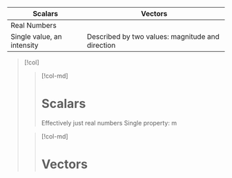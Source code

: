 | Scalars                    | Vectors                                          |
| -------------------------- | ------------------------------------------------ |
| Real Numbers               |                                                  |
| Single value, an intensity | Described by two values: magnitude and direction | 

>[!col]
>> [!col-md]
>> # Scalars
>> Effectively just real numbers
>> Single property: m
>
>> [!col-md]
>> # Vectors
